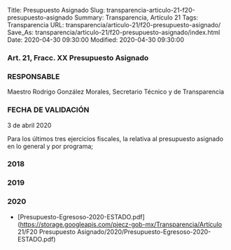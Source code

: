 Title: Presupuesto Asignado
Slug: transparencia-articulo-21-f20-presupuesto-asignado
Summary: Transparencia, Artículo 21
Tags: Transparencia
URL: transparencia/articulo-21/f20-presupuesto-asignado/
Save_As: transparencia/articulo-21/f20-presupuesto-asignado/index.html
Date: 2020-04-30 09:30:00
Modified: 2020-04-30 09:30:00



### Art. 21, Fracc. XX Presupuesto Asignado

### RESPONSABLE

Maestro Rodrigo González Morales, Secretario Técnico y de Transparencia

### FECHA DE VALIDACIÓN

3 de abril 2020

Para los últimos tres ejercicios fiscales, la relativa al presupuesto asignado en lo general y por programa;


### 2018


### 2019


### 2020


* [Presupuesto-Egresoso-2020-ESTADO.pdf](https://storage.googleapis.com/pjecz-gob-mx/Transparencia/Artículo 21/F20 Presupuesto Asignado/2020/Presupuesto-Egresoso-2020-ESTADO.pdf)


